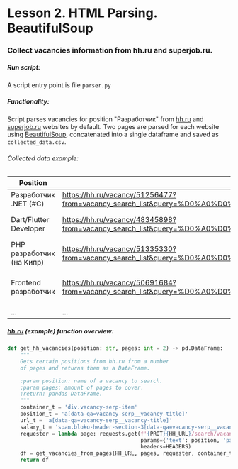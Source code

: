 # Lesson 2. HTML Parsing. BeautifulSoup
### Collect vacancies information from hh.ru and superjob.ru.

##### Run script:

A script entry point is file `parser.py`

##### Functionality:

Script parses vacancies for position "Разработчик" from [hh.ru](https://hh.ru) and [superjob.ru](https://superjob.ru) websites by default. Two pages are parsed for each website using [BeautifulSoup](https://pypi.org/project/beautifulsoup4/), concatenated into a single dataframe and saved as `collected_data.csv`.

###### Collected data example:

|Position                       |URL                                                                                                                                                          |Salary    |Website|
|-------------------------------|-------------------------------------------------------------------------------------------------------------------------------------------------------------|----------|-------|
|Разработчик .NET (#C)          |https://hh.ru/vacancy/51256477?from=vacancy_search_list&query=%D0%A0%D0%B0%D0%B7%D1%80%D0%B0%D0%B1%D0%BE%D1%82%D1%87%D0%B8%D0%BA&hhtmFrom=vacancy_search_list|          |hh.ru  |
|Dart/Flutter Developer         |https://hh.ru/vacancy/48345898?from=vacancy_search_list&query=%D0%A0%D0%B0%D0%B7%D1%80%D0%B0%D0%B1%D0%BE%D1%82%D1%87%D0%B8%D0%BA&hhtmFrom=vacancy_search_list|от 2 000 EUR|hh.ru  |
|PHP разработчик (на Кипр)      |https://hh.ru/vacancy/51335330?from=vacancy_search_list&query=%D0%A0%D0%B0%D0%B7%D1%80%D0%B0%D0%B1%D0%BE%D1%82%D1%87%D0%B8%D0%BA&hhtmFrom=vacancy_search_list|          |hh.ru  |
|Frontend разработчик           |https://hh.ru/vacancy/50691684?from=vacancy_search_list&query=%D0%A0%D0%B0%D0%B7%D1%80%D0%B0%D0%B1%D0%BE%D1%82%D1%87%D0%B8%D0%BA&hhtmFrom=vacancy_search_list|120 000 – 200 000 руб.|hh.ru  |
|...                            |...                                                                                                                                                          |...       |...    |

##### [hh.ru](https://hh.ru) (example) function overview:

```python
def get_hh_vacancies(position: str, pages: int = 2) -> pd.DataFrame:
    """
    Gets certain positions from hh.ru from a number
    of pages and returns them as a DataFrame.

    :param position: name of a vacancy to search.
    :param pages: amount of pages to cover.
    :return: pandas DataFrame.
    """
    container_t = 'div.vacancy-serp-item'
    position_t = 'a[data-qa=vacancy-serp__vacancy-title]'
    url_t = 'a[data-qa=vacancy-serp__vacancy-title]'
    salary_t = 'span.bloko-header-section-3[data-qa=vacancy-serp__vacancy-compensation]'
    requester = lambda page: requests.get(f'{PROT}{HH_URL}/search/vacancy',
                                          params={'text': position, 'page': page},
                                          headers=HEADERS)
    df = get_vacancies_from_pages(HH_URL, pages, requester, container_t, position_t, url_t, salary_t)
    return df
```
